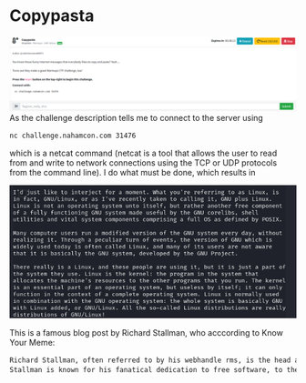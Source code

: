 # Copypasta
![](../images/copypasta-part-1.png)
As the challenge description tells me to connect to the server using
```txt
nc challenge.nahamcon.com 31476
```
which is a netcat command (netcat is a tool that allows the user to read from and write to network connections using the TCP or UDP protocols from the command line). I do what must be done, which results in

![](../images/copypasta-part-2.png)

This is a famous blog post by Richard Stallman, who acccording to Know Your Meme:

```txt
Richard Stallman, often referred to by his webhandle rms, is the head and founder of the GNU Project, an online mass collaboration from which most Linux distributions draw their userspace from.
Stallman is known for his fanatical dedication to free software, to the point that he accuses other contributors of being "traitorous",[5] and vehemently insists that people refer to all Linux distributions as "GNU/Linux".[6] Because of this, in many online communities, Stallman is often depicted as having a personality similar to a drug addict or a conspiracy theorist
```
